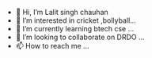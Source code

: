 - 👋 Hi, I’m Lalit singh chauhan 
- 👀 I’m interested in cricket ,bollyball...
- 🌱 I’m currently learning  btech cse ...
- 💞️ I’m looking to collaborate on DRDO ...
- 📫 How to reach me  ...

<!---
Lalitsingh9415/Lalitsingh9415 is a ✨ special ✨ repository because its `README.md` (this file) appears on your GitHub profile.
You can click the Preview link to take a look at your changes.
--->
